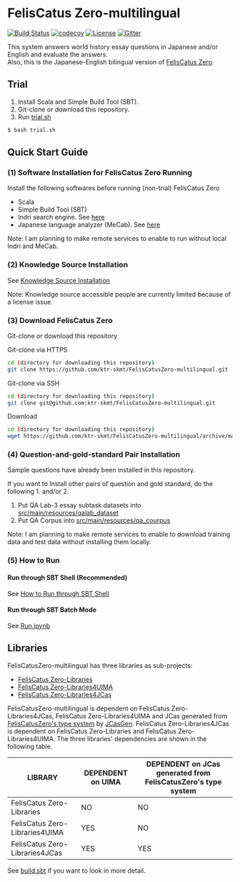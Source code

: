 # FelisCatus Zero-multilingual 
[![Build Status](https://travis-ci.org/ktr-skmt/FelisCatusZero-multilingual.svg?branch=master)](https://travis-ci.org/ktr-skmt/FelisCatusZero-multilingual)
[![codecov](https://codecov.io/gh/ktr-skmt/FelisCatusZero-multilingual/branch/master/graph/badge.svg)](https://codecov.io/gh/ktr-skmt/FelisCatusZero-multilingual)
[![License](https://img.shields.io/badge/License-Apache%202.0-blue.svg)](https://opensource.org/licenses/Apache-2.0)
[![Gitter](https://badges.gitter.im/Join%20Chat.svg)](https://gitter.im/FelisCatusZero-multilingual/Lobby?utm_source=share-link&utm_medium=link&utm_campaign=share-link)

This system answers world history essay questions in Japanese and/or English and evaluate the answers.  
Also, this is the Japanese-English bilingual version of <a href="https://github.com/ktr-skmt/FelisCatusZero">FelisCatus Zero</a>.

## Trial

1. Install Scala and Simple Build Tool (SBT).
1. Git-clone or download this repository.
1. Run <a href="https://github.com/ktr-skmt/FelisCatusZero-multilingual/blob/master/trial.sh">trial.sh</a>
```bash
$ bash trial.sh
```

## Quick Start Guide
### (1) Software Installation for FelisCatus Zero Running
Install the following softwares before running (non-trial) FelisCatus Zero
* Scala
* Simple Build Tool (SBT)
* Indri search engine. See <a href="https://github.com/ktr-skmt/FelisCatusZero/wiki/Install-Guide">here</a>  
* Japanese language analyzer (MeCab). See <a href="https://github.com/ktr-skmt/FelisCatusZero/wiki/Install-Guide">here</a>  

Note: I am planning to make remote services to enable to run without local Indri and MeCab.

### (2) Knowledge Source Installation
See [Knowledge Source Installation](tutorial/KnowledgeSourceInstallation.md)

Note: Knowledge source accessible people are currently limited because of a license issue.

### (3) Download FelisCatus Zero
Git-clone or download this repository

Git-clone via HTTPS
```bash
cd (directory for downloading this repository)
git clone https://github.com/ktr-skmt/FelisCatusZero-multilingual.git
```
Git-clone via SSH
```bash
cd (directory for downloading this repository)
git clone git@github.com:ktr-skmt/FelisCatusZero-multilingual.git
```
Download
```bash
cd (directory for downloading this repository)
wget https://github.com/ktr-skmt/FelisCatusZero-multilingual/archive/master.zip
```

### (4) Question-and-gold-standard Pair Installation
Sample questions have already been installed in this repository.

If you want to Install other pairs of question and gold standard, do the following 1. and/or 2.

1. Put QA Lab-3 essay subtask datasets into <a href="https://github.com/ktr-skmt/FelisCatusZero-multilingual/tree/master/src/main/resources/qalab_dataset">src/main/resources/qalab_dataset</a>
1. Put QA Corpus into <a href="https://github.com/ktr-skmt/FelisCatusZero-multilingual/tree/master/src/main/resources/qa_corpus">src/main/resources/qa_courpus</a>

Note: I am planning to make remote services to enable to download training data and test data without installing them locally.

### (5) How to Run
#### Run through SBT Shell (Recommended)
See [How to Run through SBT Shell](tutorial/HowToRunThroughSBTShell.md)

#### Run through SBT Batch Mode
See <a href="https://github.com/ktr-skmt/FelisCatusZero-multilingual/blob/master/tutorial/Run.ipynb">Run.ipynb</a>

## Libraries
FelisCatusZero-multilingual has three libraries as sub-projects:
* [FelisCatus Zero-Libraries](libraries/maven-repo)
* [FelisCatus Zero-Libraries4UIMA](libraries4uima/maven-repo)
* [FelisCatus Zero-Libraries4JCas](libraries4jcas/maven-repo)

FelisCatusZero-multilingual is dependent on FelisCatus Zero-Libraries4JCas, FelisCatus Zero-Libraries4UIMA and JCas generated from [FelisCatusZero's type system](src/main/resources/desc/ts) by [JCasGen](jcasgen).
FelisCatus Zero-Libraries4JCas is dependent on FelisCatus Zero-Libraries and FelisCatus Zero-Libraries4UIMA.
The three libraries' dependencies are shown in the following table.

LIBRARY | DEPENDENT on UIMA | DEPENDENT on JCas generated from FelisCatusZero's type system
---|---|---
FelisCatus Zero-Libraries | NO | NO
FelisCatus Zero-Libraries4UIMA | YES | NO
FelisCatus Zero-Libraries4JCas | YES | YES

See [build.sbt](build.sbt) if you want to look in more detail.

